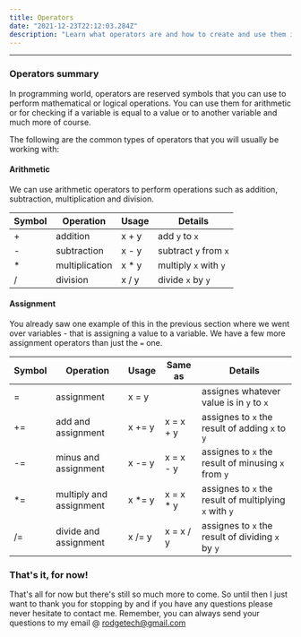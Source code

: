 ```yaml
---
title: Operators
date: "2021-12-23T22:12:03.284Z"
description: "Learn what operators are and how to create and use them in Javascript."
---
```


---

### Operators summary

In programming world, operators are reserved symbols that you can use to perform mathematical or logical operations. You can use them for arithmetic or for checking if a variable is equal to a value or to another variable and much more of course.

The following are the common types of operators that you will usually be working with:

#### Arithmetic

We can use arithmetic operators to perform operations such as addition, subtraction, multiplication and division.

| Symbol | Operation      | Usage  | Details               |
| ------ | -------------- | ------ | --------------------- |
| +      | addition       | x + y  | add `y` to `x`        |
| -      | subtraction    | x - y  | subtract `y` from `x` |
| \*     | multiplication | x \* y | multiply `x` with `y` |
| /      | division       | x / y  | divide `x` by `y`     |

#### Assignment

You already saw one example of this in the previous section where we went over variables - that is assigning a value to a variable. We have a few more assignment operators than just the `=` one.

| Symbol | Operation               | Usage   | Same as    | Details                                                |
| ------ | ----------------------- | ------- | ---------- | ------------------------------------------------------ |
| =      | assignment              | x = y   |            | assignes whatever value is in `y` to `x`               |
| +=     | add and assignment      | x += y  | x = x + y  | assignes to `x` the result of adding `x` to `y`        |
| -=     | minus and assignment    | x -= y  | x = x - y  | assignes to `x` the result of minusing `x` from `y`    |
| \*=    | multiply and assignment | x \*= y | x = x \* y | assignes to `x` the result of multiplying `x` with `y` |
| /=     | divide and assignment   | x /= y  | x = x / y  | assignes to `x` the result of dividing `x` by `y`      |

### That's it, for now!

That's all for now but there's still so much more to come. So until then I just want to thank you for stopping by and if you have any questions please never hesitate to contact me. Remember, you can always send your questions to my email @ rodgetech@gmail.com
